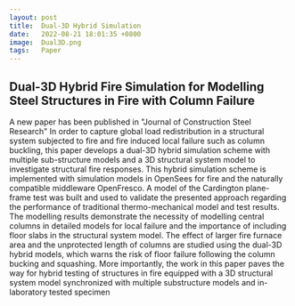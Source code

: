 ```yaml
---
layout: post
title:  Dual-3D Hybrid Simulation  
date:   2022-08-21 18:01:35 +0800
image:  Dual3D.png
tags:   Paper
---
```

## Dual-3D Hybrid Fire Simulation for Modelling Steel Structures in Fire with Column Failure
A new paper has been published in "Journal of Construction Steel Research"
In order to capture global load redistribution in a structural system subjected to fire and fire induced local failure such as column buckling, this paper develops a dual-3D hybrid simulation scheme with multiple sub-structure models and a 3D structural system model to investigate structural fire responses. This hybrid simulation scheme is implemented with simulation models in OpenSees for fire and the naturally compatible middleware OpenFresco. A model of the Cardington plane-frame test was built and used to validate the presented approach regarding the performance of traditional thermo-mechanical model and test results. The modelling results demonstrate the necessity of modelling central columns in detailed models for local failure and the importance of including floor slabs in the structural system model. The effect of larger fire furnace area and the unprotected length of columns are studied using the dual-3D hybrid models, which warns the risk of floor failure following the column bucking and squashing. More importantly, the work in this paper paves the way for hybrid testing of structures in fire equipped with a 3D structural system model synchronized with multiple substructure models and in-laboratory tested specimen